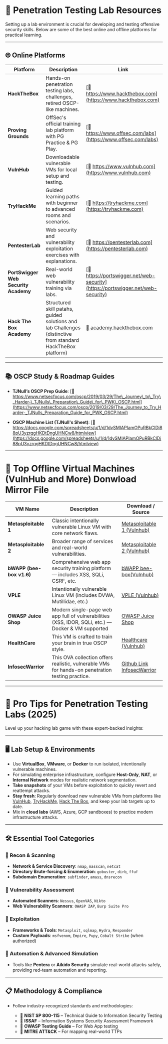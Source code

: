 
# 🧪 Penetration Testing Lab Resources

Setting up a lab environment is crucial for developing and testing offensive security skills. Below are some of the best online and offline platforms for practical learning.

---

## 🌐 Online Platforms

| **Platform**                         | **Description**                                                            | **Link**                                                                        |
| ------------------------------------ | -------------------------------------------------------------------------- | ------------------------------------------------------------------------------- |
| **HackTheBox**                       | Hands-on penetration testing labs, challenges, retired OSCP-like machines. | [🔗 https://www.hackthebox.com](https://www.hackthebox.com)                     |
| **Proving Grounds**                  | OffSec's official training lab platform with PG Practice & PG Play.        | [🔗 https://www.offsec.com/labs](https://www.offsec.com/labs)                   |
| **VulnHub**                          | Downloadable vulnerable VMs for local setup and testing.                   | [🔗 https://www.vulnhub.com](https://www.vulnhub.com)                           |
| **TryHackMe**                        | Guided learning paths with beginner to advanced rooms and scenarios.       | [🔗 https://tryhackme.com](https://tryhackme.com)                               |
| **PentesterLab**                     | Web security and vulnerability exploitation exercises with explanations.   | [🔗 https://pentesterlab.com](https://pentesterlab.com)                         |
| **PortSwigger Web Security Academy** | Real-world web vulnerability training via labs.                            | [🔗 https://portswigger.net/web-security](https://portswigger.net/web-security) |
| **Hack The Box Academy** | Structured skill patahs, guided solutions and lab Challenges (distinctive from standard HackTheBox platform) | [🔗 academy.hackthebox.com](https://academy.hackthebox.com/)

---

## 📚 OSCP Study & Roadmap Guides

* **TJNull’s OSCP Prep Guide**:
  [🔗 https://www.netsecfocus.com/oscp/2019/03/29/The\_Journey\_to\_Try\_Harder-\_TJNulls\_Preparation\_Guide\_for\_PWK\_OSCP.html](https://www.netsecfocus.com/oscp/2019/03/29/The_Journey_to_Try_Harder-_TJNulls_Preparation_Guide_for_PWK_OSCP.html)

* **OSCP Machine List (TJNull's Sheet)**:
  [🔗 https://docs.google.com/spreadsheets/u/1/d/1dvSMIAPIamOPuRBkClDi88pU3yzrqgHKDtDngUHNCw8/htmlview](https://docs.google.com/spreadsheets/u/1/d/1dvSMIAPIamOPuRBkClDi88pU3yzrqgHKDtDngUHNCw8/htmlview)

---

# 💾 Top Offline Virtual Machines (VulnHub and More) Donwload Mirror File

| **VM Name**              | **Description**                                                                                    | **Download / Source**                                                                                       |
| ------------------------ | -------------------------------------------------------------------------------------------------- | ----------------------------------------------------------------------------------------------------------- |
| **Metasploitable 1**     | Classic intentionally vulnerable Linux VM with core network flaws.                                 | [Metasploitable 1 (Vulnhub)](https://www.vulnhub.com/entry/metasploitable-1,28/) |
| **Metasploitable 2**     | Broader range of services and real-world vulnerabilities.                                          | [Metasploitable 2 (Vulnhub)](https://www.vulnhub.com/entry/metasploitable-2,29/)    |
| **bWAPP (bee-box v1.6)** | Comprehensive web app security training platform — includes XSS, SQLi, CSRF, etc.                  | [bWAPP bee-box(Vulnhub)](https://www.vulnhub.com/entry/bwapp-bee-box-v16,53/)                   |
| **VPLE**        | Intentionally vulnerable Linux VM (includes DVWA, Mutillidae, etc.)                                | [VPLE (Vulnhub)](https://www.vulnhub.com/entry/vulnerable-pentesting-lab-environment-1,737/)                                    |
| **OWASP Juice Shop**     | Modern single-page web app full of vulnerabilities (XSS, IDOR, SQLi, etc.) — Docker & VM supported | [OWASP Juice Shop](https://owasp.org/www-project-juice-shop/)                                         |
| **HealthCare** | This VM is crafted to train your brain in true OSCP style. | [Healthcare (Vulnhub)](https://www.vulnhub.com/entry/healthcare-1,522/)
| **InfosecWarrior**| This OVA collection offers realistic, vulnerable VMs for hands-on penetration testing practice. | [Github Link InfosecWarrior](https://github.com/InfoSecWarrior/Offensive-Pentesting-Lab/tree/main/Vulnerable-OVA) |



---

# 🚀 Pro Tips for Penetration Testing Labs (2025)

Level up your hacking lab game with these expert-backed insights:

---

## 🖥️ Lab Setup & Environments

* Use **VirtualBox**, **VMware**, or **Docker** to run isolated, intentionally vulnerable machines.
* For simulating enterprise infrastructure, configure **Host-Only**, **NAT**, or **Internal Network** modes for realistic network segmentation.
* **Take snapshots** of your VMs before exploitation to quickly revert and reattempt attacks.
* **Stay fresh**: Regularly download new vulnerable VMs from platforms like [VulnHub](https://www.vulnhub.com/), [TryHackMe](https://tryhackme.com/), [Hack The Box](https://www.hackthebox.com/), and keep your lab targets up to date.
* Mix in **cloud labs** (AWS, Azure, GCP sandboxes) to practice modern infrastructure attacks.

---

## 🛠️ Essential Tool Categories

### 🔎 Recon & Scanning

* **Network & Service Discovery**: `nmap`, `masscan`, `netcat`
* **Directory Brute-forcing & Enumeration**: `gobuster`, `dirb`, `ffuf`
* **Subdomain Enumeration**: `subfinder`, `amass`, `dnsrecon`

### 🧠 Vulnerability Assessment

* **Automated Scanners**: `Nessus`, `OpenVAS`, `Nikto`
* **Web Vulnerability Scanners**: `OWASP ZAP`, `Burp Suite Pro`

### 🎯 Exploitation

* **Frameworks & Tools**: `Metasploit`, `sqlmap`, `Hydra`, `Responder`
* **Custom Payloads**: `msfvenom`, `Empire`, `Pupy`, `Cobalt Strike` (when authorized)

### 🤖 Automation & Advanced Simulation

* Tools like **Pentera** or **Aikido Security** simulate real-world attacks safely, providing red-team automation and reporting.

---

## 📋 Methodology & Compliance

* Follow industry-recognized standards and methodologies:

  * 🔐 **NIST SP 800-115** – Technical Guide to Information Security Testing
  * 📘 **ISSAF** – Information Systems Security Assessment Framework
  * 🧭 **OWASP Testing Guide** – For Web App testing
  * 🧱 **MITRE ATT\&CK** – For mapping real-world TTPs

---




